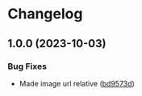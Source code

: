 # Changelog

## 1.0.0 (2023-10-03)


### Bug Fixes

* Made image url relative ([bd9573d](https://github.com/zkript-apps/zkript-web/commit/bd9573dc307e256020959bfb0753422a9968d31c))

